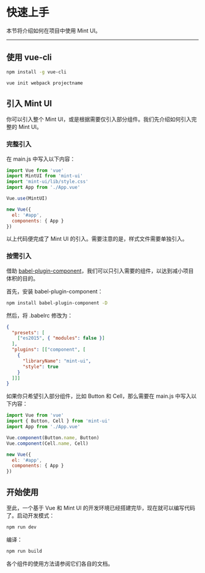 # 快速上手

本节将介绍如何在项目中使用 Mint UI。

-----------

## 使用 vue-cli

```bash
npm install -g vue-cli

vue init webpack projectname
```

## 引入 Mint UI

你可以引入整个 Mint UI，或是根据需要仅引入部分组件。我们先介绍如何引入完整的 Mint UI。

### 完整引入

在 main.js 中写入以下内容：
```javascript
import Vue from 'vue'
import MintUI from 'mint-ui'
import 'mint-ui/lib/style.css'
import App from './App.vue'

Vue.use(MintUI)

new Vue({
  el: '#app',
  components: { App }
})
```
以上代码便完成了 Mint UI 的引入。需要注意的是，样式文件需要单独引入。

### 按需引入

借助 [babel-plugin-component](https://github.com/QingWei-Li/babel-plugin-component)，我们可以只引入需要的组件，以达到减小项目体积的目的。

首先，安装 babel-plugin-component：

```bash
npm install babel-plugin-component -D
```

然后，将 .babelrc 修改为：
```json
{
  "presets": [
    ["es2015", { "modules": false }]
  ],
  "plugins": [["component", [
    {
      "libraryName": "mint-ui",
      "style": true
    }
  ]]]
}
```

如果你只希望引入部分组件，比如 Button 和 Cell，那么需要在 main.js 中写入以下内容：

```javascript
import Vue from 'vue'
import { Button, Cell } from 'mint-ui'
import App from './App.vue'

Vue.component(Button.name, Button)
Vue.component(Cell.name, Cell)

new Vue({
  el: '#app',
  components: { App }
})
```

## 开始使用

至此，一个基于 Vue 和 Mint UI 的开发环境已经搭建完毕，现在就可以编写代码了。启动开发模式：

```bash
npm run dev
```

编译：

```bash
npm run build
```
各个组件的使用方法请参阅它们各自的文档。

